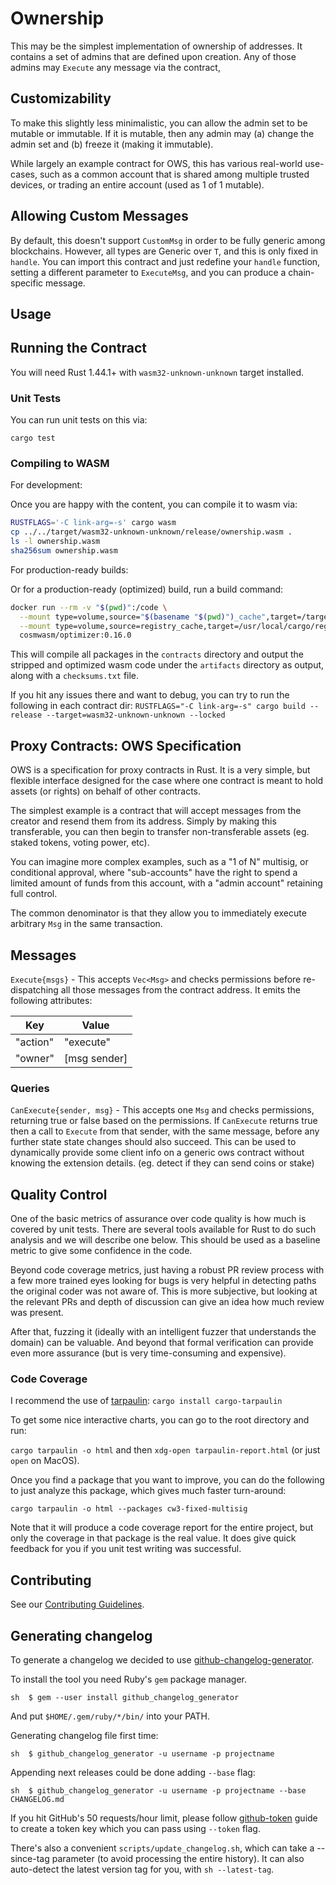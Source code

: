 # Ownership

This may be the simplest implementation of ownership of addresses.
It contains a set of admins that are defined upon creation.
Any of those admins may `Execute` any message via the contract,

## Customizability

To make this slightly less minimalistic, you can allow the admin set
to be mutable or immutable. If it is mutable, then any admin may
(a) change the admin set and (b) freeze it (making it immutable).

While largely an example contract for OWS, this has various real-world use-cases,
such as a common account that is shared among multiple trusted devices,
or trading an entire account (used as 1 of 1 mutable).

## Allowing Custom Messages

By default, this doesn't support `CustomMsg` in order to be fully generic
among blockchains. However, all types are Generic over `T`, and this is only
fixed in `handle`. You can import this contract and just redefine your `handle`
function, setting a different parameter to `ExecuteMsg`, and you can produce
a chain-specific message.

## Usage

## Running the Contract

You will need Rust 1.44.1+ with `wasm32-unknown-unknown` target installed.

### Unit Tests

You can run unit tests on this via:

`cargo test`

### Compiling to WASM

For development:

Once you are happy with the content, you can compile it to wasm via:

```sh
RUSTFLAGS='-C link-arg=-s' cargo wasm
cp ../../target/wasm32-unknown-unknown/release/ownership.wasm .
ls -l ownership.wasm
sha256sum ownership.wasm
```

For production-ready builds:

Or for a production-ready (optimized) build, run a build command:

```sh
docker run --rm -v "$(pwd)":/code \
  --mount type=volume,source="$(basename "$(pwd)")_cache",target=/target \
  --mount type=volume,source=registry_cache,target=/usr/local/cargo/registry \
  cosmwasm/optimizer:0.16.0
```

This will compile all packages in the `contracts` directory and output the stripped and optimized wasm code under the
`artifacts` directory as output, along with a `checksums.txt` file.

If you hit any issues there and want to debug, you can try to run the following in each contract dir:
`RUSTFLAGS="-C link-arg=-s" cargo build --release --target=wasm32-unknown-unknown --locked`

## Proxy Contracts: OWS Specification

OWS is a specification for proxy contracts in Rust. It is a very simple, but flexible interface designed for
the case where one contract is meant to hold assets (or rights) on behalf of other contracts.

The simplest example is a contract that will accept messages from the creator and resend them from its address. Simply
by making this transferable, you can then begin to transfer non-transferable assets (eg. staked tokens, voting power,
etc).

You can imagine more complex examples, such as a "1 of N" multisig, or conditional approval, where "sub-accounts" have
the right to spend a limited amount of funds from this account, with a "admin account" retaining full control.

The common denominator is that they allow you to immediately execute arbitrary `Msg` in the same transaction.

## Messages

`Execute{msgs}` - This accepts `Vec<Msg>` and checks permissions before re-dispatching all those messages from the
contract address. It emits the following attributes:

| Key      | Value        |
| -------- | ------------ |
| "action" | "execute"    |
| "owner"  | [msg sender] |

### Queries

`CanExecute{sender, msg}` - This accepts one `Msg` and checks permissions, returning true or false based on the
permissions. If `CanExecute` returns true then a call to `Execute` from that sender, with the same message, before any
further state state changes should also succeed. This can be used to dynamically provide some client info on a generic ows
contract without knowing the extension details. (eg. detect if they can send coins or stake)

## Quality Control

One of the basic metrics of assurance over code quality is how much is covered by unit tests. There are several tools
available for Rust to do such analysis and we will describe one below. This should be used as a baseline metric to give
some confidence in the code.

Beyond code coverage metrics, just having a robust PR review process with a few more trained eyes looking for bugs is
very helpful in detecting paths the original coder was not aware of. This is more subjective, but looking at the
relevant PRs and depth of discussion can give an idea how much review was present.

After that, fuzzing it (ideally with an intelligent fuzzer that understands the domain) can be valuable. And beyond that
formal verification can provide even more assurance (but is very time-consuming and expensive).

### Code Coverage

I recommend the use of [tarpaulin](https://github.com/xd009642/tarpaulin): `cargo install cargo-tarpaulin`

To get some nice interactive charts, you can go to the root directory and run:

`cargo tarpaulin -o html` and then `xdg-open tarpaulin-report.html` (or just `open` on MacOS).

Once you find a package that you want to improve, you can do the following to just analyze this package, which gives
much faster turn-around:

`cargo tarpaulin -o html --packages cw3-fixed-multisig`

Note that it will produce a code coverage report for the entire project, but only the coverage in that package is the
real value. It does give quick feedback for you if you unit test writing was successful.

## Contributing

See our [Contributing Guidelines](CONTRIBUTING.md).

## Generating changelog

To generate a changelog we decided to use
[github-changelog-generator](https://github.com/github-changelog-generator/github-changelog-generator).

To install the tool you need Ruby's `gem` package manager.

  ```sh  $ gem --user install github_changelog_generator```

And put `$HOME/.gem/ruby/*/bin/` into your PATH.

Generating changelog file first time:

  ```sh  $ github_changelog_generator -u username -p projectname```

Appending next releases could be done adding `--base` flag:

  ```sh  $ github_changelog_generator -u username -p projectname --base CHANGELOG.md```

If you hit GitHub's 50 requests/hour limit, please follow
[github-token](https://github.com/github-changelog-generator/github-changelog-generator#github-token) guide to create a token key which you can pass using `--token` flag.

There's also a convenient `scripts/update_changelog.sh`, which can take a --since-tag parameter (to avoid processing
the entire history). It can also auto-detect the latest version tag for you, with ```sh --latest-tag```.
